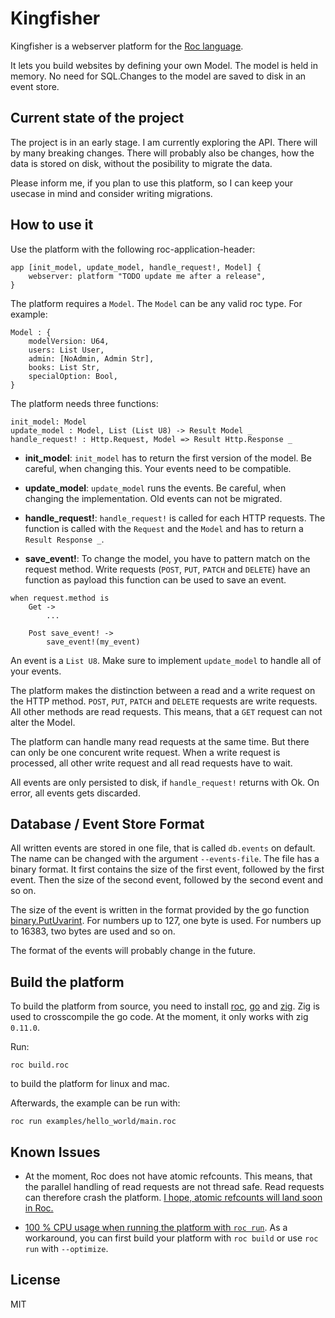 # Kingfisher

Kingfisher is a webserver platform for the [Roc
language](https://www.roc-lang.org/).

It lets you build websites by defining your own Model. The model is held in
memory. No need for SQL.Changes to the model are saved to disk in an event store.


## Current state of the project

The project is in an early stage. I am currently exploring the API. There will
by many breaking changes. There will probably also be changes, how the data is
stored on disk, without the posibility to migrate the data.

Please inform me, if you plan to use this platform, so I can keep your usecase
in mind and consider writing migrations.


## How to use it

Use the platform with the following roc-application-header:

```roc
app [init_model, update_model, handle_request!, Model] {
    webserver: platform "TODO update me after a release",
}
```

The platform requires a `Model`. The `Model` can be any valid roc type. For
example:

```roc
Model : {
    modelVersion: U64,
    users: List User,
    admin: [NoAdmin, Admin Str],
    books: List Str,
    specialOption: Bool,
}
```

The platform needs three functions:

```roc
init_model: Model
update_model : Model, List (List U8) -> Result Model _
handle_request! : Http.Request, Model => Result Http.Response _
```

* **init_model**: `init_model` has to return the first version of the model. Be
careful, when changing this. Your events need to be compatible.

* **update_model**: `update_model` runs the events. Be careful, when changing
the implementation. Old events can not be migrated.

* **handle_request!**: `handle_request!` is called for each HTTP requests.
The function is called with the `Request` and the `Model` and has to return
a `Result Response _`.

* **save_event!**: To change the model, you have to pattern match on the request
method. Write requests (`POST`, `PUT`, `PATCH` and `DELETE`) have an function as
payload this function can be used to save an event.

```roc
when request.method is
    Get ->
        ...

    Post save_event! ->
        save_event!(my_event)
```

An event is a `List U8`. Make sure to implement `update_model` to handle all of
your events.

The platform makes the distinction between a read and a write request on the
HTTP method. `POST`, `PUT`, `PATCH` and `DELETE` requests are write requests.
All other methods are read requests. This means, that a `GET` request can not
alter the Model.

The platform can handle many read requests at the same time. But there can only
be one concurent write request. When a write request is processed, all other
write request and all read requests have to wait.

All events are only persisted to disk, if `handle_request!` returns with Ok. On
error, all events gets discarded.


## Database / Event Store Format

All written events are stored in one file, that is called `db.events` on
default. The name can be changed with the argument `--events-file`. The file has
a binary format. It first contains the size of the first event, followed by the
first event. Then the size of the second event, followed by the second event and
so on.

The size of the event is written in the format provided by the go function
[binary.PutUvarint](https://pkg.go.dev/encoding/binary#PutUvarint). For numbers
up to 127, one byte is used. For numbers up to 16383, two bytes are used and so
on.

The format of the events will probably change in the future.


## Build the platform

To build the platform from source, you need to install
[roc](https://www.roc-lang.org/install), [go](https://go.dev/dl/) and
[zig](https://ziglang.org/learn/getting-started/#installing-zig). Zig is used to
crosscompile the go code. At the moment, it only works with zig `0.11.0`.

Run:

    roc build.roc

to build the platform for linux and mac.

Afterwards, the example can be run with:

    roc run examples/hello_world/main.roc


## Known Issues

* At the moment, Roc does not have atomic refcounts. This means, that the
parallel handling of read requests are not thread safe. Read requests can
therefore crash the platform. [I hope, atomic refcounts will land soon in
Roc.](https://roc.zulipchat.com/#narrow/channel/395097-compiler-development/topic/simplify.20refcounting)

* [100 % CPU usage when running the platform with `roc
run`](https://roc.zulipchat.com/#narrow/channel/302903-platform-development/topic/100.20.25.20CPU.20when.20calling.20.60roc.20run.60.20on.20a.20go.20platform).
As a workaround, you can first build your platform with `roc build` or use `roc
run` with `--optimize`.


## License

MIT
